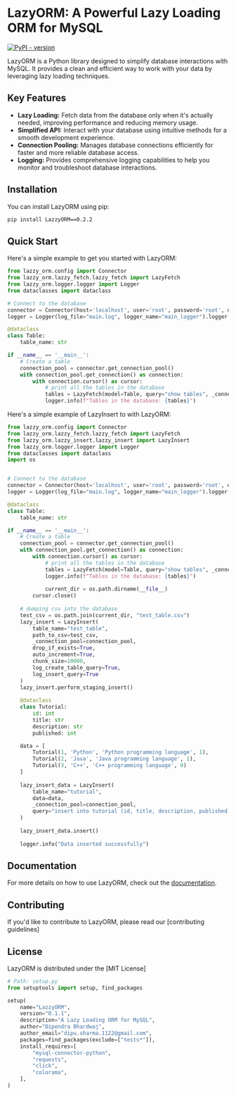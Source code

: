 # LazyORM: A Powerful Lazy Loading ORM for MySQL

[![PyPI - version](https://d25lcipzij17d.cloudfront.net/badge.svg?id=py&r=r&ts=1683906897&type=6e&v=0.2.2&x2=0)](https://pypi.org/project/LazzyORM/)


LazyORM is a Python library designed to simplify database interactions with MySQL. It provides a clean and efficient way to work with your data by leveraging lazy loading techniques.

## Key Features

* **Lazy Loading:** Fetch data from the database only when it's actually needed, improving performance and reducing memory usage.
* **Simplified API:** Interact with your database using intuitive methods for a smooth development experience.
* **Connection Pooling:** Manages database connections efficiently for faster and more reliable database access.
* **Logging:** Provides comprehensive logging capabilities to help you monitor and troubleshoot database interactions.

## Installation

You can install LazyORM using pip:

```bash
pip install LazzyORM==0.2.2
```

## Quick Start

Here's a simple example to get you started with LazyORM:

```python
from lazzy_orm.config import Connector
from lazzy_orm.lazzy_fetch.lazzy_fetch import LazyFetch
from lazzy_orm.logger.logger import Logger
from dataclasses import dataclass

# Connect to the database
connector = Connector(host='localhost', user='root', password='root', database='testdb', port=3306)
logger = Logger(log_file="main.log", logger_name="main_logger").logger

@dataclass
class Table:
    table_name: str

if __name__ == '__main__':
    # Create a table
    connection_pool = connector.get_connection_pool()
    with connection_pool.get_connection() as connection:
        with connection.cursor() as cursor:
            # print all the tables in the database
            tables = LazyFetch(model=Table, query="show tables", _connection_pool=connection_pool).get()
            logger.info(f"Tables in the database: {tables}")
```

Here's a simple example of LazyInsert to with LazyORM:
```python
from lazzy_orm.config import Connector
from lazzy_orm.lazzy_fetch.lazzy_fetch import LazyFetch
from lazzy_orm.lazzy_insert.lazzy_insert import LazyInsert
from lazzy_orm.logger.logger import Logger
from dataclasses import dataclass
import os


# Connect to the database
connector = Connector(host='localhost', user='root', password='root', database='testdb', port=3306)
logger = Logger(log_file="main.log", logger_name="main_logger").logger

@dataclass
class Table:
    table_name: str

if __name__ == '__main__':
    # Create a table
    connection_pool = connector.get_connection_pool()
    with connection_pool.get_connection() as connection:
        with connection.cursor() as cursor:
            # print all the tables in the database
            tables = LazyFetch(model=Table, query="show tables", _connection_pool=connection_pool).get()
            logger.info(f"Tables in the database: {tables}")
            
            current_dir = os.path.dirname(__file__)
        cursor.close()
    
    # dumping csv into the database 
    test_csv = os.path.join(current_dir, "test_table.csv")
    lazy_insert = LazyInsert(
        table_name="test_table",
        path_to_csv=test_csv,
        _connection_pool=connection_pool,
        drop_if_exists=True,
        auto_increment=True,
        chunk_size=10000,
        log_create_table_query=True,
        log_insert_query=True
    )
    lazy_insert.perform_staging_insert()
    
    @dataclass
    class Tutorial:
        id: int
        title: str
        description: str
        published: int

    data = [
        Tutorial(1, 'Python', 'Python programming language', 1),
        Tutorial(2, 'Java', 'Java programming language', 1),
        Tutorial(3, 'C++', 'C++ programming language', 0)
    ]    
    
    lazy_insert_data = LazyInsert(
        table_name="tutorial",
        data=data,
        _connection_pool=connection_pool,
        query="insert into tutorial (id, title, description, published) values (%s, %s, %s, %s)",
    )
    
    lazy_insert_data.insert()
    
    logger.info("Data inserted successfully")    

```

## Documentation

For more details on how to use LazyORM, check out the [documentation](https://github.com/Dipendra-creator).

## Contributing

If you'd like to contribute to LazyORM, please read our [contributing guidelines]

## License

LazyORM is distributed under the [MIT License]
```python
# Path: setup.py
from setuptools import setup, find_packages

setup(
    name="LazzyORM",
    version="0.1.1",
    description="A Lazy Loading ORM for MySQL",
    author="Dipendra Bhardwaj",
    author_email="dipu.sharma.1122@gmail.com",
    packages=find_packages(exclude=["tests*"]),
    install_requires=[
        "mysql-connector-python",
        "requests",
        "click",
        "colorama",
    ],
)
```

